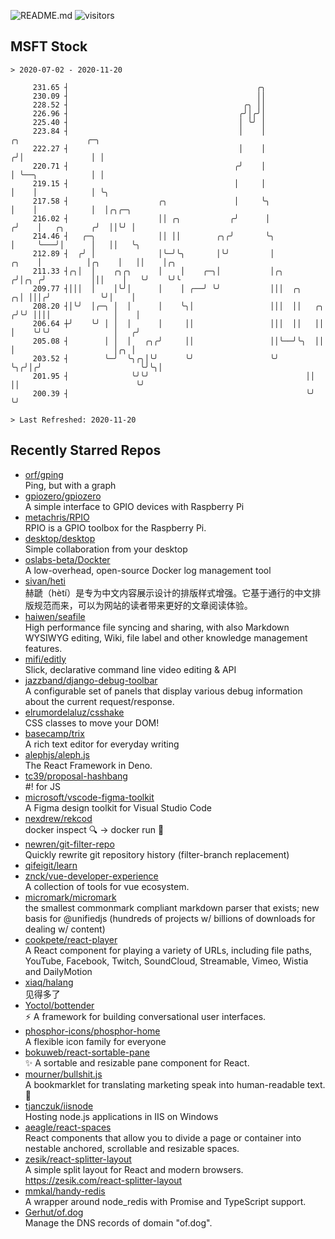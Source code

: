 ![README.md](https://github.com/Gerhut/Gerhut/workflows/README.md/badge.svg)
![visitors](https://visitors.vercel.app/Gerhut/Gerhut?token=8cf69d1f6813d272ef062726b6070c9be4ff72038cfe5a7ded7384a8da65d866)

## MSFT Stock

```
> 2020-07-02 - 2020-11-20

     231.65 ┤                                          ╭╮                                                        
     230.09 ┤                                          ││                                                        
     228.52 ┤                                       ╭╮ ││                                                        
     226.96 ┤                                      ╭╯│╭╯│                                                        
     225.40 ┤                                      │ ╰╯ │                                                        
     223.84 ┤                                      │    │                          ╭╮               ╭─╮          
     222.27 ┤                                      │    │                         ╭╯│               │ │          
     220.71 ┤                                     ╭╯    │                         │ ╰──╮            │ │          
     219.15 ┤                                     │     │                         │    │            │ ╰╮         
     217.58 ┤                    ╭╮               │     ╰╮                        │    │            │  │╭╮╭─╮    
     216.02 ┤                    ││ ╭╮           ╭╯      │                       ╭╯    │   ╭╮      ╭╯  ││╰╯ │    
     214.46 ┤   ╭─╮              ││ ││        ╭╮╭╯       ╰╮                      │     ╰───╯│      │   ││   ╰╮   
     212.89 ┤  ╭╯ │              │╰─╯╰╮       │╰╯         │                ╭╮    │          │╭╮    │   ││    │╭╮ 
     211.33 ┤╭╮│  │    ╭╮╭╮      │    │    ╭─╮│           │╭╮             ╭╯│╭╮ ╭╯          │││    │   ╰╯    ╰╯╰ 
     209.77 ┤│││  │    │╰╯│      │    │ ╭──╯ ╰╯           │││  ╭╮       ╭╮│ │││╭╯           ╰╯│    │             
     208.20 ┤│╰╯  │╭─╮ │  │      │    ╰╮│                 │││  ││   ╭╮ ╭╯╰╯ ││││              │    │             
     206.64 ┼╯    ╰╯ │ │  │      │     ││                 │││  ││   ││ │    ╰╯╰╯              │   ╭╯             
     205.08 ┤        │ │  │   ╭╮╭╯     ││                 ││╰──╯╰╮  ││ │                      │╭╮ │              
     203.52 ┤        ╰─╯  ╰╮╭╮│╰╯      ╰╯                 ╰╯     ╰╮╭╯│╭╯                      ╰╯╰╮│              
     201.95 ┤              ╰╯╰╯                                   ││ ││                          ╰╯              
     200.39 ┤                                                     ╰╯ ╰╯                                          

> Last Refreshed: 2020-11-20
```

## Recently Starred Repos

- [orf/gping](https://github.com/orf/gping)  
  Ping, but with a graph
- [gpiozero/gpiozero](https://github.com/gpiozero/gpiozero)  
  A simple interface to GPIO devices with Raspberry Pi
- [metachris/RPIO](https://github.com/metachris/RPIO)  
  RPIO is a GPIO toolbox for the Raspberry Pi.
- [desktop/desktop](https://github.com/desktop/desktop)  
  Simple collaboration from your desktop
- [oslabs-beta/Dockter](https://github.com/oslabs-beta/Dockter)  
  A low-overhead, open-source Docker log management tool
- [sivan/heti](https://github.com/sivan/heti)  
  赫蹏（hètí）是专为中文内容展示设计的排版样式增强。它基于通行的中文排版规范而来，可以为网站的读者带来更好的文章阅读体验。
- [haiwen/seafile](https://github.com/haiwen/seafile)  
  High performance file syncing and sharing, with also Markdown WYSIWYG editing, Wiki, file label and other knowledge management features.
- [mifi/editly](https://github.com/mifi/editly)  
  Slick, declarative command line video editing & API
- [jazzband/django-debug-toolbar](https://github.com/jazzband/django-debug-toolbar)  
  A configurable set of panels that display various debug information about the current request/response.
- [elrumordelaluz/csshake](https://github.com/elrumordelaluz/csshake)  
  CSS classes to move your DOM!
- [basecamp/trix](https://github.com/basecamp/trix)  
  A rich text editor for everyday writing
- [alephjs/aleph.js](https://github.com/alephjs/aleph.js)  
  The React Framework in Deno.
- [tc39/proposal-hashbang](https://github.com/tc39/proposal-hashbang)  
  #! for JS
- [microsoft/vscode-figma-toolkit](https://github.com/microsoft/vscode-figma-toolkit)  
   A Figma design toolkit for Visual Studio Code
- [nexdrew/rekcod](https://github.com/nexdrew/rekcod)  
  docker inspect :mag: → docker run :runner:
- [newren/git-filter-repo](https://github.com/newren/git-filter-repo)  
  Quickly rewrite git repository history (filter-branch replacement)
- [qifeigit/learn](https://github.com/qifeigit/learn)  
- [znck/vue-developer-experience](https://github.com/znck/vue-developer-experience)  
  A collection of tools for vue ecosystem.
- [micromark/micromark](https://github.com/micromark/micromark)  
  the smallest commonmark compliant markdown parser that exists; new basis for @unifiedjs (hundreds of projects w/ billions of downloads for dealing w/ content)
- [cookpete/react-player](https://github.com/cookpete/react-player)  
  A React component for playing a variety of URLs, including file paths, YouTube, Facebook, Twitch, SoundCloud, Streamable, Vimeo, Wistia and DailyMotion
- [xiaq/halang](https://github.com/xiaq/halang)  
  见得多了
- [Yoctol/bottender](https://github.com/Yoctol/bottender)  
  ⚡️ A framework for building conversational user interfaces.
- [phosphor-icons/phosphor-home](https://github.com/phosphor-icons/phosphor-home)  
  A flexible icon family for everyone
- [bokuweb/react-sortable-pane](https://github.com/bokuweb/react-sortable-pane)  
  :sparkles: A sortable and resizable pane component for React.
- [mourner/bullshit.js](https://github.com/mourner/bullshit.js)  
  A bookmarklet for translating marketing speak into human-readable text. :poop:
- [tjanczuk/iisnode](https://github.com/tjanczuk/iisnode)  
  Hosting node.js applications in IIS on Windows
- [aeagle/react-spaces](https://github.com/aeagle/react-spaces)  
  React components that allow you to divide a page or container into nestable anchored, scrollable and resizable spaces.
- [zesik/react-splitter-layout](https://github.com/zesik/react-splitter-layout)  
  A simple split layout for React and modern browsers. https://zesik.com/react-splitter-layout
- [mmkal/handy-redis](https://github.com/mmkal/handy-redis)  
  A wrapper around node_redis with Promise and TypeScript support.
- [Gerhut/of.dog](https://github.com/Gerhut/of.dog)  
  Manage the DNS records of domain "of.dog".

